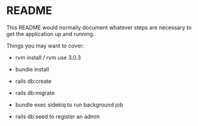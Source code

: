 # README

This README would normally document whatever steps are necessary to get the
application up and running.

Things you may want to cover:

* rvm install / rvm use 3.0.3

* bundle install

* rails db:create

* rails db:migrate

* bundle exec sidekiq to run background job

* rails db:seed to register an admin
